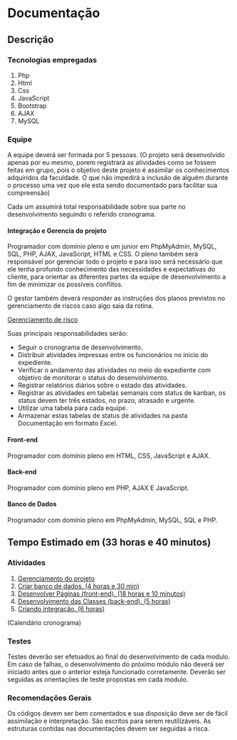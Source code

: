 # Documentação

## Descrição

### Tecnologias empregadas

1. Php
2. Html
3. Css
4. JavaScript
6. Bootstrap
7. AJAX
8. MySQL

### Equipe

A equipe deverá ser formada por 5 pessoas. (O projeto será desenvolvido apenas por eu mesmo, porem registrará as atividades como se fossem feitas em grupo, pois o objetivo deste projeto é assimilar os conhecimentos adquiridos da faculdade. O que não impedirá a inclusão de alguém durante o processo uma vez que ele esta sendo documentado para facilitar sua compreensão)

Cada um assumirá total responsabilidade sobre sua parte no desenvolvimento seguindo o referido cronograma.

#### Integração e Gerencia do projeto

Programador com domínio pleno e um junior em PhpMyAdmin, MySQL, SQL, PHP, AJAX, JavaScript, HTML e CSS. 
O pleno também será responsável por gerenciar todo o projeto e para isso será necessário que ele tenha profundo conhecimento das necessidades e expectativas do cliente, para orientar as diferentes partes da equipe de desenvolvimento a fim de minimizar os possíveis conflitos.

O gestor também deverá responder as instruções dos planos previstos no gerenciamento de riscos caso algo saia da rotina.

[Gerenciamento de risco](https://github.com/RodBrowning/Projeto-integrador-ads3/blob/master/Documenta%C3%A7%C3%A3o/gerenciamento_risco.md)

Suas principais responsabilidades serão: 

* Seguir o cronograma de desenvolvimento.
* Distribuir atividades impressas entre os funcionários no inicio do expediente.
* Verificar o andamento das atividades no meio do expediente com objetivo de monitorar o status do desenvolvimento.
* Registrar relatórios diários sobre o estado das atividades.
* Registrar as atividades em tabelas semanais com status de kanban, os status devem ter três estados, no prazo, atrasado e urgente.
* Utilizar uma tabela para cada equipe.
* Armazenar estas tabelas de status de atividades na pasta Documentação em formato Excel.

#### Front-end

Programador com domínio pleno em HTML, CSS, JavaScript e AJAX.

#### Back-end

Programador com domínio pleno em PHP, AJAX E JavaScript.

#### Banco de Dados

Programador com domínio pleno em PhpMyAdmin, MySQL, SQL e PHP.


## Tempo Estimado em (33 horas e 40 minutos)


### Atividades

1. [Gerenciamento do projeto]()
1. [Criar banco de dados. (4 horas e 30 min)](https://github.com/RodBrowning/Projeto-integrador-ads3/tree/master/Documenta%C3%A7%C3%A3o/banco_dados)
2. [Desenvolver Páginas (front-end). (18 horas e 10 minutos)](https://github.com/RodBrowning/Projeto-integrador-ads3/tree/master/Documenta%C3%A7%C3%A3o/front_end)
3. [Desenvolvimento das Classes (back-end). (5 horas)](https://github.com/RodBrowning/Projeto-integrador-ads3/tree/master/Documenta%C3%A7%C3%A3o/back_end)
4. [Criando integração. (6 horas)](https://github.com/RodBrowning/Projeto-integrador-ads3/tree/master/Documenta%C3%A7%C3%A3o/integracao)

(Calendário cronograma)

### Testes

Testes deverão ser efetuados ao final do desenvolvimento de cada modulo.
Em caso de falhas, o desenvolvimento do próximo módulo não deverá ser iniciado antes que o anterior esteja funcionado corretamente.
Deverão ser seguidas as orientações de teste propostas em cada modulo.

### Recomendações Gerais 

Os códigos devem ser bem comentados e sua disposição deve ser de fácil assimilação e interpretação.
São escritos para serem reutilizáveis. As estruturas contidas nas documentações devem ser seguidas a risca.
